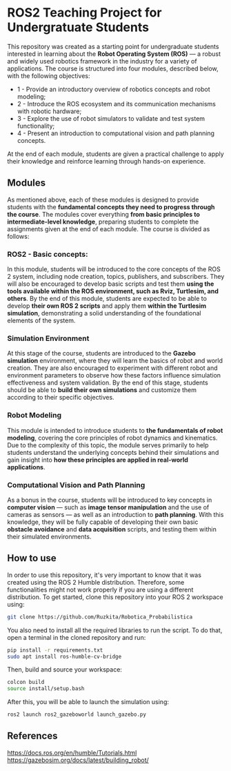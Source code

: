 # ROS2 Teaching Project for Undergratuate Students
This repository was created as a starting point for undergraduate students interested in learning about the **Robot Operating System (ROS)** — a robust and widely used robotics framework in the industry for a variety of applications. The course is structured into four modules, described below, with the following objectives: 

- 1 - Provide an introductory overview of robotics concepts and robot modeling;
- 2 - Introduce the ROS ecosystem and its communication mechanisms with robotic hardware;
- 3 - Explore the use of robot simulators to validate and test system functionality;
- 4 - Present an introduction to computational vision and path planning concepts.

At the end of each module, students are given a practical challenge to apply their knowledge and reinforce learning through hands-on experience.

## Modules
As mentioned above, each of these modules is designed to provide students with the **fundamental concepts they need to progress through the course**. The modules cover everything **from basic principles to intermediate-level knowledge**, preparing students to complete the assignments given at the end of each module.
The course is divided as follows:

### ROS2 - Basic concepts:
In this module, students will be introduced to the core concepts of the ROS 2 system, including node creation, topics, publishers, and subscribers. They will also be encouraged to develop basic scripts and test them **using the tools available within the ROS environment, such as Rviz, Turtlesim, and others**.
By the end of this module, students are expected to be able to develop **their own ROS 2 scripts** and apply them **within the Turtlesim simulation**, demonstrating a solid understanding of the foundational elements of the system.

### Simulation Environment
At this stage of the course, students are introduced to the **Gazebo simulation** environment, where they will learn the basics of robot and world creation. They are also encouraged to experiment with different robot and environment parameters to observe how these factors influence simulation effectiveness and system validation.
By the end of this stage, students should be able to **build their own simulations** and customize them according to their specific objectives.

### Robot Modeling
This module is intended to introduce students to **the fundamentals of robot modeling**, covering the core principles of robot dynamics and kinematics.
Due to the complexity of this topic, the module serves primarily to help students understand the underlying concepts behind their simulations and gain insight into **how these principles are applied in real-world applications**.

### Computational Vision and Path Planning
As a bonus in the course, students will be introduced to key concepts in **computer vision** — such as **image tensor manipulation** and the use of cameras as sensors — as well as an introduction to **path planning**.
With this knowledge, they will be fully capable of developing their own basic **obstacle avoidance** and **data acquisition** scripts, and testing them within their simulated environments.

## How to use
In order to use this repository, it's very important to know that it was created using the ROS 2 Humble distribution. Therefore, some functionalities might not work properly if you are using a different distribution.
To get started, clone this repository into your ROS 2 workspace using:
```bash
git clone https://github.com/Ruzkita/Robotica_Probabilistica
```
You also need to install all the required libraries to run the script. To do that, open a terminal in the cloned repository and run:
```bash
pip install -r requirements.txt
sudo apt install ros-humble-cv-bridge
```
Then, build and source your workspace:
```bash
colcon build
source install/setup.bash
```
After this, you will be able to launch the simulation using:
```bash
ros2 launch ros2_gazeboworld launch_gazebo.py
```

## References
https://docs.ros.org/en/humble/Tutorials.html <br>
https://gazebosim.org/docs/latest/building_robot/
